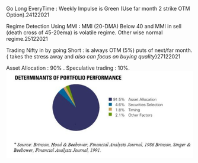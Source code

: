 Go Long EveryTime : Weekly Impulse is Green (Use far month 2 strike OTM Option).24122021


Regime Detection Using MMI : MMI (20-DMA) Below 40 and MMI in sell (death cross of 45-20ema) is volatile regime. Other wise normal regime.25122021


Trading Nifty in by going Short : is always OTM (5%) puts of next/far month. { takes the stress away and *also can focus on buying quality*}27122021

Asset Allocation : 90% . Speculative trading : 10%.
![this is image](https://github.com/anirbanghoshsbi/data/blob/main/asset%20allocation.jpg)

